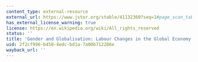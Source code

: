 ```yaml
---
content_type: external-resource
external_url: https://www.jstor.org/stable/41132360?seq=1#page_scan_tab_contents
has_external_license_warning: true
license: https://en.wikipedia.org/wiki/All_rights_reserved
status: ''
title: 'Gender and Globalisation: Labour Changes in the Global Economy'
uid: 2f2cf996-b450-4edc-bd1a-7a00b712206e
wayback_url: ''
---
```

